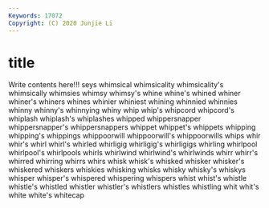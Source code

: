 ```yaml
---
Keywords: 17072
Copyright: (C) 2020 Junjie Li
---
```


# title

Write contents here!!!
seys
whimsical 
whimsicality 
whimsicality's 
whimsically 
whimsies 
whimsy 
whimsy's 
whine 
whine's 
whined
whiner 
whiner's 
whiners 
whines 
whinier 
whiniest 
whining 
whinnied 
whinnies 
whinny
whinny's 
whinnying 
whiny 
whip 
whip's 
whipcord 
whipcord's 
whiplash 
whiplash's 
whiplashes
whipped 
whippersnapper 
whippersnapper's 
whippersnappers 
whippet 
whippet's 
whippets 
whipping 
whipping's 
whippings
whippoorwill 
whippoorwill's 
whippoorwills 
whips 
whir 
whir's 
whirl 
whirl's 
whirled 
whirligig
whirligig's 
whirligigs 
whirling 
whirlpool 
whirlpool's 
whirlpools 
whirls 
whirlwind 
whirlwind's 
whirlwinds
whirr 
whirr's 
whirred 
whirring 
whirrs 
whirs 
whisk 
whisk's 
whisked 
whisker
whisker's 
whiskered 
whiskers 
whiskies 
whisking 
whisks 
whisky 
whisky's 
whiskys 
whisper
whisper's 
whispered 
whispering 
whispers 
whist 
whist's 
whistle 
whistle's 
whistled 
whistler
whistler's 
whistlers 
whistles 
whistling 
whit 
whit's 
white 
white's 
whitecap 
